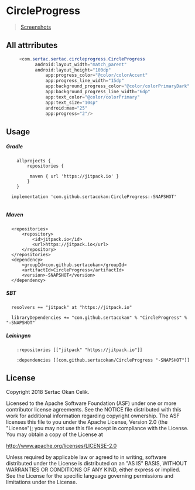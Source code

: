 # CircleProgress

> [Screenshots](https://github.com/sertacokan/CircleProgress/tree/master/app/src/main/res/drawable)

## All attrributes

 ``` Java
	  <com.sertac.sertac.circleprogress.CircleProgress  
			android:layout_width="match_parent"
			android:layout_height="100dp"
        		app:progress_color="@color/colorAccent"
        		app:progress_line_width="15dp"
        		app:background_progress_color="@color/colorPrimaryDark"
        		app:background_progress_line_width="6dp"
        		app:text_color="@color/colorPrimary"
        		app:text_size="10sp"
        		android:max="25"
        		app:progress="2"/>
```

## Usage

##### Gradle
```
	allprojects {
		repositories {
		
		 maven { url 'https://jitpack.io' }
		}
	}
              
  implementation 'com.github.sertacokan:CircleProgress:-SNAPSHOT'
  
  ```  
  
##### Maven
  ```
  	<repositories>
		<repository>
		    <id>jitpack.io</id>
		    <url>https://jitpack.io</url>
		</repository>
	</repositories>	
	<dependency>
	    <groupId>com.github.sertacokan</groupId>
	    <artifactId>CircleProgress</artifactId>
	    <version>-SNAPSHOT</version>
	</dependency>

```
##### SBT
  ```
    resolvers += "jitpack" at "https://jitpack.io"
    	
	libraryDependencies += "com.github.sertacokan" % "CircleProgress" % "-SNAPSHOT"	

```
##### Leiningen
```
    :repositories [["jitpack" "https://jitpack.io"]]
        	
    :dependencies [[com.github.sertacokan/CircleProgress "-SNAPSHOT"]]	
```    
## License

Copyright 2018 Sertac Okan Celik.

Licensed to the Apache Software Foundation (ASF) under one or more contributor license agreements. See the NOTICE file distributed with this work for additional information regarding copyright ownership. The ASF licenses this file to you under the Apache License, Version 2.0 (the "License"); you may not use this file except in compliance with the License. You may obtain a copy of the License at

http://www.apache.org/licenses/LICENSE-2.0

Unless required by applicable law or agreed to in writing, software distributed under the License is distributed on an "AS IS" BASIS, WITHOUT WARRANTIES OR CONDITIONS OF ANY KIND, either express or implied. See the License for the specific language governing permissions and limitations under the License.    
    

